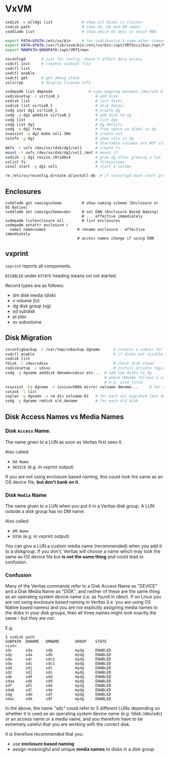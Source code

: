 # VxVM

```sh
vxdisk -o alldgs list             # show all disks in cluster
vxdisk path                       # show OS, DA and DM names
vxddladm list                     # show which OS devs on which HBA

export PATH=$PATH:/etc/vx/bin     # for vxdisksetup & some other commands
export PATH=$PATH:/usr/lib/vxvm/bin:/etc/vx/bin:/opt/VRTSvcs/bin:/opt/VRTS/bin   # include everything
export MANPATH=$MANPATH:/opt/VRTS/man

vxconfigd       # just for config, doesn't affect data access
vxdctl init     # creates volboot file
vxdctl list
vxdctl enable
vxdctl get      # get debug state
vxlicrep        # display license info

vxdmpadm list dmpnode                # view mapping between /dev/vdx & virtio0_n
vxdisksetup -i virtio0_1                # add disk
vxdisk list                             # list disks
vxdisk list virtio0_1                   # disk detail
vxdg init dg1 virtio0_1                 # create dg
vxdg -g dg1 adddisk virtio0_2           # add disk to dg
vxdg list                               # list dgs
vxdg list dg1                           # dg details
vxdg -g dg1 free                        # free space on disks in dg
vxassist -g dg1 make vol1 30m           # create vol
vxinfo -g dg1                           # show vols in dg
                                        # Startable volumes are NOT started
mkfs -t vxfs /dev/vx/rdsk/dg1/vol1      # create fs
mount -t vxfs /dev/vx/dsk/dg1/vol1 /mnt # mount it
vxdisk -g dg1 resize c0t1d0s4           # grow dg after growing a lun
vxlist fs                               # filesystems
vxvol start -g dg1 vol1                 # start a volume

rm /etc/vx/reconfig.d/state.d/install-db  # if vxconfigd boot start problem
```

## Enclosures
```
vxddladm get namingscheme         # show naming scheme (Enclosure or OS Native)
vxddladm set namingscheme=ebn     # set EBN (Enclosure Based Naming)
                                  # ... effective immediately
vxdmpadm listenclosure all        # list enclosures
vxdmpadm setattr enclosure \
  name1 name=name2              # rename enclosure - effective immediately
                                # access names change if using EBN
```

## vxprint

`vxprint` reports all components.

`DISABLED` under `KSTATE` heading means vol not started.

Record types are as follows:

- dm  disk media (disk)
- v   volume (lv)
- dg  disk group (vg)
- sd  subdisk
- pl  plex
- sv  subvolume

## Disk Migration
```sh
vxconfigbackup -l /var/tmp/vxbackup dgname      # creates a subdir for backup
vxdctl enable                                   # if disks not visible
vxdisk list
fdisk -l /dev/sdxxx                             # check disk clean
vsdisksetup -i sdxxx                            # install private region, sdxxx is DANAME
vxdg -g dgname adddisk dmname=sdxxx etc...  # add new disks to dg
                                            # where dmname follows a unique naming standard
                                            # e.g. ssid_lunid
vxassist -bg dgname -o iosize=500k mirror volname dmname...     # for each vol to migrate
vxtask -l list
vxplex -g dgname -o rm dis volname-01   # for each vol migrated (but don't assume its suffix is 01)
vxdg -g dgname rmdisk old_dmname        # for each old disk
```

## Disk Access Names vs Media Names

### Disk `Access` Name.

The name given to a LUN as soon as Veritas first sees it.

Also called:
* `DA Name`
* `DEVICE` (e.g. in vxprint output)

If you are not using enclosure based naming, this could look the same
as an OS device file, **but don't bank on it**.

### Disk `Media` Name

The name given to a LUN when you put it in a Veritas disk group.
A LUN outside a disk group has no DM name.

Also called:
* `DM Name`
* `DISK` (e.g. in vxprint output)

You can give a LUN a custom media name (recommended) when you add it to
a diskgroup. If you don't, Veritas will choose a name which
may look the same as OS device file but **is not the same thing** and could lead to confusion.

### Confusion

Many of the Veritas commands refer to a Disk Access Name as "DEVICE" and a Disk
Media Name as "DISK", and neither of these are the same thing as an operating
system device name (i.e. as found in /dev/). If on Linux you are not using
enclosure based naming in Veritas (i.e. you are using OS Native based names)
and you are not explicitly assigning media names to the disks in your disk
groups, then all three names might look exactly the same - but they are _not_.

E.g.

```
$ vxdisk path
SUBPATH  DANAME   DMNAME       GROUP    STATE
<cut>
sdc      sda      sdb          mydg     ENABLED
sdy      sda      sdb          mydg     ENABLED
sda      sdc      sdc1         mydg     ENABLED
sdw      sdc      sdc1         mydg     ENABLED
sdd      sdj      sdc          mydg     ENABLED
sdz      sdj      sdc          mydg     ENABLED
sde      sdk      sdd          mydg     ENABLED
sdaa     sdk      sdd          mydg     ENABLED
sdf      sdl      sde          mydg     ENABLED
sdab     sdl      sde          mydg     ENABLED
sdg      sdm      sdf          mydg     ENABLED
sdac     sdm      sdf          mydg     ENABLED
```

In the above, the name "sdc" could refer to 3 different LUNs depending on
whether it is used as an operating system device name (e.g. fdisk /dev/sdc) or
an access name or a media name, and you therefore have to be extremely careful
that you are working with the correct disk.

It is therefore recommended that you:
- use **enclosure based naming**
- assign meaningful and unique **media names** to disks in a disk group


